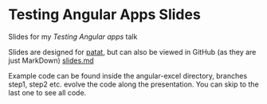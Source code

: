 # Testing Angular Apps Slides

Slides for my _Testing Angular apps_ talk

Slides are designed for [patat](https://github.com/jaspervdj/patat), but can also be viewed in GitHub (as they are just MarkDown) [slides.md](slides.md)

Example code can be found inside the angular-excel directory, branches step1, step2 etc. evolve the code along the presentation. You can skip to the last one to see all code.

